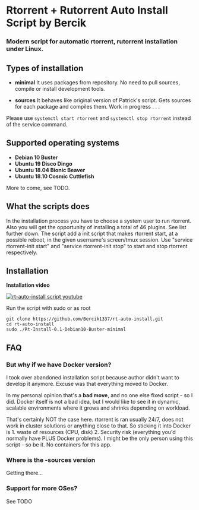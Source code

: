 
# Rtorrent + Rutorrent Auto Install Script by Bercik
### Modern script for automatic rtorrent, rutorrent installation under Linux.



## Types of installation 

* **minimal**
It uses packages from repository. No need to pull sources, compile or install development tools.

* **sources**
It behaves like original version of Patrick's script. Gets sources for each package and compiles them.
Work in progress . . .

Please use `systemctl start rtorrent` and `systemctl stop rtorrent` instead of the service command.


## Supported operating systems ##
* **Debian 10 Buster**
* **Ubuntu 19 Disco Dingo**
* **Ubuntu 18.04 Bionic Beaver**
* **Ubuntu 18.10 Cosmic Cuttlefish**

More to come, see TODO.

## What the scripts does ##
In the installation process you have to choose a system user to run rtorrent.
Also you will get the opportunity of installing a total of 46 plugins. See list further down.
The script add a init script that makes rtorrent start, at a possible reboot, in the
given username's screen/tmux session. Use "service rtorrent-init start" and
"service rtorrent-init stop" to start and stop rtorrent respectively.


Installation
------------

**Installation video**

[![rt-auto-install script youtube](https://img.youtube.com/vi/B3n2fE1Eo9Y/0.jpg)](https://www.youtube.com/watch?v=B3n2fE1Eo9Y)


Run the script with sudo or as root
	
	git clone https://github.com/Bercik1337/rt-auto-install.git
	cd rt-auto-install
	sudo ./Rt-Install-0.1-Debian10-Buster-minimal

FAQ
------------
### But why if we have Docker version?
I took over abandoned installation script because author didn't want to develop it anymore. Excuse was that everything moved to Docker.

In my personal opinion that's a **bad move**, and no one else fixed script - so I did. Docker itself is not a bad idea, but I would like to see it in dynamic, scalable environments where it grows and shrinks depending on workload.

That's certainly NOT the case here. rtorrent is ran usually 24/7, does not work in cluster solutions or anything close to that. So sticking it into Docker is 1. waste of resources (CPU, disk) 2. Security risk (everything you'd normally have PLUS Docker problems).
I might be the only person using this script - so be it. No containers for this app.

### Where is the -sources version
Getting there...

### Support for more OSes? 
See TODO
